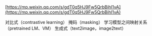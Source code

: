 [https://mp.weixin.qq.com/s/gdT0q5HJ9Fw5QrbBihI1vA](https://mp.weixin.qq.com/s/gdT0q5HJ9Fw5QrbBihI1vA)

对比式（contrastive learning）
掩码（masking）
学习模型之间映射关系（pretrained LM、VM）
生成式（text2image，image2text）